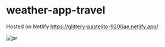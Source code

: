 ﻿# weather-app-travel
 
 Hosted on Netlify https://glittery-pastelito-9200ae.netlify.app/


![pr](https://user-images.githubusercontent.com/78624317/171366580-95f77af0-cd86-42f6-99cd-35d24aa98041.JPG)
